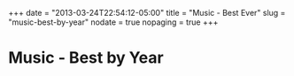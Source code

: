+++
date = "2013-03-24T22:54:12-05:00"
title = "Music - Best Ever"
slug = "music-best-by-year"
nodate = true
nopaging = true
+++

# Music - Best by Year

